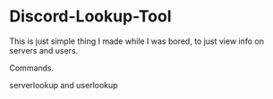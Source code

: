 # Discord-Lookup-Tool
This is just simple thing I made while I was bored, to just view info on servers and users.

Commands. 

serverlookup and
userlookup
